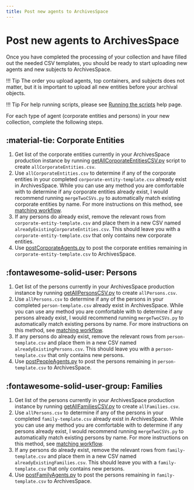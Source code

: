 ```yaml
---
title: Post new agents to ArchivesSpace
---
```


# Post new agents to ArchivesSpace

Once you have completed the processing of your collection and have filled out the needed CSV templates, you should be ready to start uploading new agents and new subjects to ArchivesSpace. 

!!! Tip
    The order you upload agents, top containers, and subjects does not matter, but it is important to upload all new entities before your archival objects.

!!! Tip
    For help running scripts, please see [Running the scripts](../python-scripts/running-the-scripts.md) help page.
    

For each type of agent (corporate entities and persons) in your new collection, complete the following steps.

## :material-tie: Corporate Entities
1. Get list of the corporate entities currently in your ArchivesSpace production instance by running [getAllCorporateEntitiesCSV.py](https://github.com/mjanowiecki/archivesspace-collection-ingest/blob/main/get-existing-entities/getAllCorporateEntitiesCSV.py) script to create `allCorporateEntities.csv`.
2. Use `allCorporateEntities.csv` to determine if any of the corporate entities in your completed `corporate-entity-template.csv` already exist in ArchivesSpace. While you can use any method you are comfortable with to determine if any corporate entities already exist, I would recommend running `mergeTwoCSVs.py` to automatically match existing corporate entities by name. For more instructions on this method, see [matching workflow](../python-scripts/matching-names.md).
3. If any persons do already exist, remove the relevant rows from `corporate-entity-template.csv` and place them in a new CSV named `alreadyExistingCorporateEntities.csv`. This should leave you with a `corporate-entity-template.csv` that only contains new corporate entities.
4. Use [postCorporateAgents.py](https://github.com/mjanowiecki/archivesspace-collection-ingest/blob/main/create-entities/postCorporateAgents.py) to post the corporate entities remaining in `corporate-entity-template.csv` to ArchivesSpace. 

## :fontawesome-solid-user: Persons
1. Get list of the persons currently in your ArchivesSpace production instance by running [getAllPersonsCSV.py](https://github.com/mjanowiecki/archivesspace-collection-ingest/blob/main/get-existing-entities/getAllPersonsCSV.py) to create `allPersons.csv`.
2. Use `allPersons.csv` to determine if any of the persons in your completed `person-template.csv` already exist in ArchivesSpace. While you can use any method you are comfortable with to determine if any persons already exist, I would recommend running `mergeTwoCSVs.py` to automatically match existing persons by name. For more instructions on this method, see [matching workflow](../python-scripts/matching-names.md).
3. If any persons do already exist, remove the relevant rows from `person-template.csv` and place them in a new CSV named `alreadyExistingPersons.csv`. This should leave you with a `person-template.csv` that only contains new persons.
4. Use [postPeopleAgents.py](https://github.com/mjanowiecki/archivesspace-collection-ingest/blob/main/create-entities/postPeopleAgents.py) to post the persons remaining in `person-template.csv` to ArchivesSpace.

## :fontawesome-solid-user-group: Families
1. Get list of the persons currently in your ArchivesSpace production instance by running [getAllFamiliesCSV.py](https://github.com/mjanowiecki/archivesspace-collection-ingest/blob/main/get-existing-entities/getAllFamiliesCSV.py) to create `allFamilies.csv`.
2. Use `allPersons.csv` to determine if any of the persons in your completed `family-template.csv` already exist in ArchivesSpace. While you can use any method you are comfortable with to determine if any persons already exist, I would recommend running `mergeTwoCSVs.py` to automatically match existing persons by name. For more instructions on this method, see [matching workflow](../python-scripts/matching-names.md).
3. If any persons do already exist, remove the relevant rows from `family-template.csv` and place them in a new CSV named `alreadyExistingFamilies.csv`. This should leave you with a `family-template.csv` that only contains new persons.
4. Use [postFamilyAgents.py](https://github.com/mjanowiecki/archivesspace-collection-ingest/blob/main/create-entities/postFamilyAgents.py) to post the persons remaining in `family-template.csv` to ArchivesSpace.
